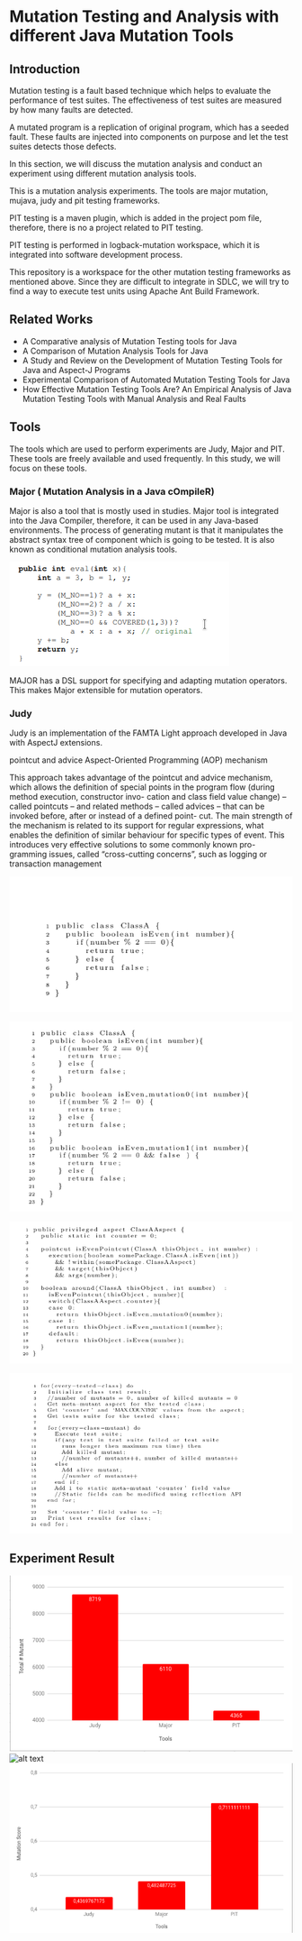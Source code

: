 # Mutation Testing and Analysis with different Java Mutation Tools

## Introduction

Mutation testing is a fault based technique which helps to evaluate the performance of test suites. The effectiveness 
of test suites are measured by how many faults are detected. 

A mutated program is a replication of original program, which has a seeded fault. These faults are injected into
components on purpose and let the test suites detects those defects.


In this section, we will discuss the mutation analysis and conduct an experiment using different mutation analysis tools. 

This is a mutation analysis experiments. The tools are major mutation, mujava, judy and pit testing frameworks. 

PIT testing is a maven plugin, which is added in the project pom file, therefore, there is no a project related 
to PIT testing.

PIT testing is performed in logback-mutation workspace, which it is integrated into software development process.


This repository is a workspace for the other mutation testing frameworks as mentioned above. Since they are difficult to 
integrate in SDLC, we will try to find a way to execute test units using Apache Ant Build Framework.

## Related Works

- A Comparative analysis of Mutation Testing tools for Java
- A Comparison of Mutation Analysis Tools for Java
- A Study and Review on the Development of Mutation Testing Tools for Java and Aspect-J Programs
- Experimental Comparison of Automated Mutation Testing Tools for Java
- How Effective Mutation Testing Tools Are? An Empirical Analysis of Java Mutation Testing Tools with Manual 
  Analysis and Real Faults


## Tools

The tools which are used to perform experiments are  Judy, Major and PIT. These tools are freely available
and used frequently. In this study, we will focus on these tools.

### Major ( Mutation Analysis in a Java cOmpileR) 
Major is also a tool that is mostly used in studies. Major tool is integrated into the Java Compiler, therefore, it 
can be used in any Java-based environments. The process of generating mutant is that it manipulates the abstract
syntax tree of component which is going to be tested. It is also known as conditional mutation analysis tools.

![alt text](images/major-ast.png)

MAJOR has a DSL support for specifying and adapting mutation operators. This makes Major extensible
for mutation operators. 

### Judy

Judy is an implementation of the FAMTA Light approach developed in Java with AspectJ extensions. 

pointcut and advice Aspect-Oriented Programming (AOP) mechanism

This approach takes
advantage of the pointcut and advice mechanism, which allows the definition of
special points in the program flow (during method execution, constructor invo-
cation and class field value change) – called pointcuts – and related methods –
called advices – that can be invoked before, after or instead of a defined point-
cut. The main strength of the mechanism is related to its support for regular
expressions, what enables the definition of similar behaviour for specific types
of event. This introduces very effective solutions to some commonly known pro-
gramming issues, called “cross-cutting concerns”, such as logging or transaction
management

![alt text](images/judy-class-A.png)

![alt text](images/judy-class-A-mutated.png)

![alt text](images/judy-class-A-mutated-pointcut.png)

![alt text](images/judy-famta-algorithm.png)


## Experiment Result

![alt text](images/totalmutants.png)
![alt text](images/killedlive.png)
![alt text](images/score.png)
